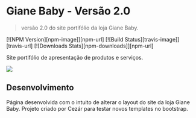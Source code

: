 # Giane Baby - Versão 2.0
> versão 2.0 do site portifólio da loja Giane Baby.

[![NPM Version][npm-image]][npm-url]
[![Build Status][travis-image]][travis-url]
[![Downloads Stats][npm-downloads]][npm-url]

Site portifólio de apresentação de produtos e serviços.

![](logo_no_bg.png)

## Desenvolvimento

Página desenvolvida com o intuito de alterar o layout do site da loja Giane Baby. Projeto criado por Cezár para testar novos templates no bootstrap.